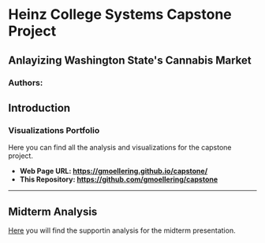 # Heinz College Systems Capstone Project
## Anlayizing Washington State's Cannabis Market
### Authors:

## Introduction

### Visualizations Portfolio

Here you can find all the analysis and visualizations for the capstone project.

 - **Web Page URL:  https://gmoellering.github.io/capstone/**
 - **This Repository:  https://github.com/gmoellering/capstone**

---
## Midterm Analysis
[Here](/midterm.md) you will find the supportin analysis for the midterm presentation. 
